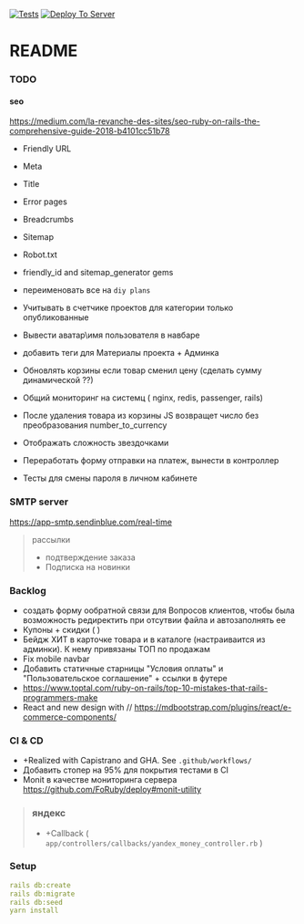 [![Tests](https://github.com/sasha370/project_store/actions/workflows/ci.yml/badge.svg)](https://github.com/sasha370/project_store/actions/workflows/ci.yml) [![Deploy To Server](https://github.com/sasha370/project_store/actions/workflows/deploy.yml/badge.svg)](https://github.com/sasha370/project_store/actions/workflows/deploy.yml)

# README

### TODO
#### seo
https://medium.com/la-revanche-des-sites/seo-ruby-on-rails-the-comprehensive-guide-2018-b4101cc51b78
- Friendly URL
- Meta
- Title
- Error pages
- Breadcrumbs
- Sitemap
- Robot.txt
- friendly_id and sitemap_generator gems

- переименовать все на `diy plans`
- Учитывать в счетчике проектов для категории только опубликованные 
- Вывести аватар\имя пользователя в навбаре
- добавить теги для Материалы проекта + Админка
- Обновлять корзины если товар сменил цену (сделать сумму динамической ??)
- Общий мониторинг на системц ( nginx, redis, passenger, rails)
- После удаления товара из корзины JS возвращет число без преобразования  number_to_currency
- Отображать сложность звездочками
- Переработать форму отправки на платеж, вынести в контроллер
- Тесты для смены пароля в личном кабинете


### SMTP server
https://app-smtp.sendinblue.com/real-time

> рассылки
>- подтверждение заказа
>- Подписка на новинки

### Backlog

- создать форму ообратной связи для Вопросов клиентов, чтобы была возможность редиректить при отсутвии файла и автозаполнять ее
- Купоны + скидки ( )
- Бейдж ХИТ в карточке товара и в каталоге (настраиваится из админки).   К нему привязаны ТОП по продажам
- Fix mobile navbar
- Добавить статичные старницы "Условия оплаты" и "Пользовательское соглашение" + ссылки в футере
- https://www.toptal.com/ruby-on-rails/top-10-mistakes-that-rails-programmers-make
- React and new design with //  https://mdbootstrap.com/plugins/react/e-commerce-components/

### CI & CD
 - +Realized with Capistrano and GHA. See `.github/workflows/`
 - Добавить стопер на 95% для покрытия тестами в CI
 - Monit  в качестве мониторинга сервера https://github.com/FoRuby/deploy#monit-utility

> ### яндекс
> - +Callback  ( `app/controllers/callbacks/yandex_money_controller.rb` )

### Setup
```yaml
rails db:create
rails db:migrate
rails db:seed
yarn install
```




